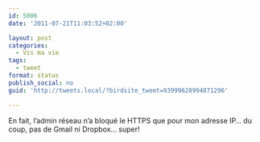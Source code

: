 ```yaml
---
id: 5006
date: '2011-07-21T11:03:52+02:00'

layout: post
categories:
  - Vis ma vie
tags:
  - tweet
format: status
publish_social: no
guid: 'http://tweets.local/?birdsite_tweet=93999628994871296'

---
```


En fait, l’admin réseau n’a bloqué le HTTPS que pour mon adresse IP… du coup, pas de Gmail ni Dropbox… super!
